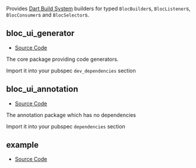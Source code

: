 Provides [Dart Build System] builders for typed `BlocBuilder`s, `BlocListener`s, `BlocConsumer`s and `BlocSelector`s.

## bloc\_ui\_generator

- [Source Code](bloc_ui_generator)

The core package providing code generators.

Import it into your pubspec `dev_dependencies` section

## bloc\_ui\_annotation

- [Source Code](bloc_ui_annotation)

The annotation package which has no dependencies

Import it into your pubspec `dependencies` section

## example

- [Source Code](example)

[dart build system]: https://github.com/dart-lang/build
